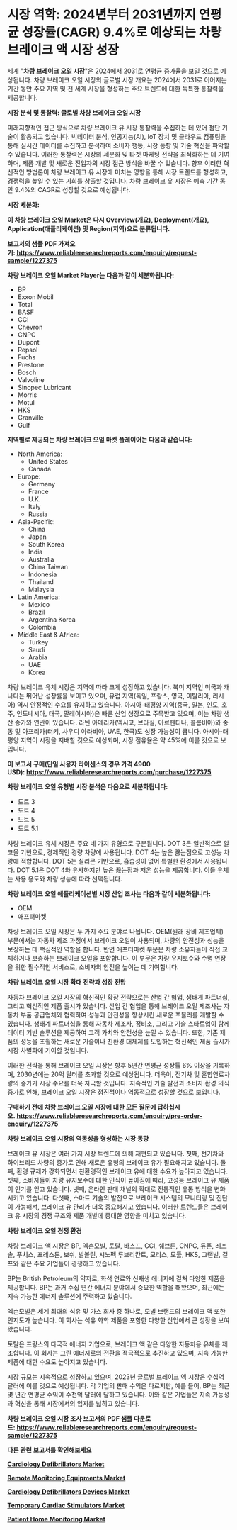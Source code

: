 <p><h1>시장 역학: 2024년부터 2031년까지 연평균 성장률(CAGR) 9.4%로 예상되는 차량 브레이크 액 시장 성장</h1></p><p>세계 "<strong><a href="https://www.reliableresearchreports.com/vehicle-brake-fluid-r1227375?utm_campaign=105&utm_medium=8&utm_source=Github&utm_content=ia&utm_term=31122024&utm_id=vehicle-brake-fluid">차량 브레이크 오일&nbsp;</a></strong><strong>시장</strong>"은 2024에서 2031로 연평균 증가율을 보일 것으로 예상됩니다. 차량 브레이크 오일 시장의 글로벌 시장 개요는 2024에서 2031로 이어지는 기간 동안 주요 지역 및 전 세계 시장을 형성하는 주요 트렌드에 대한 독특한 통찰력을 제공합니다.</p>
<p><strong>시장 분석 및 통찰력: 글로벌 차량 브레이크 오일 시장</strong></p>
<p><p>미래지향적인 접근 방식으로 차량 브레이크 유 시장 통찰력을 수집하는 데 있어 첨단 기술이 활용되고 있습니다. 빅데이터 분석, 인공지능(AI), IoT 장치 및 클라우드 컴퓨팅을 통해 실시간 데이터를 수집하고 분석하여 소비자 행동, 시장 동향 및 기술 혁신을 파악할 수 있습니다. 이러한 통찰력은 시장의 세분화 및 타겟 마케팅 전략을 최적화하는 데 기여하며, 제품 개발 및 새로운 진입자의 시장 접근 방식을 바꿀 수 있습니다. 향후 이러한 혁신적인 방법론이 차량 브레이크 유 시장에 미치는 영향을 통해 시장 트렌드를 형성하고, 경쟁력을 높일 수 있는 기회를 창출할 것입니다. 차량 브레이크 유 시장은 예측 기간 동안 9.4%의 CAGR로 성장할 것으로 예상됩니다.</p><a href="%7CAUTHORITHY_DOMAIN_URL%7C?utm_campaign=105&utm_medium=8&utm_source=Github&utm_content=ia&utm_term=31122024&utm_id=vehicle-brake-fluid"></a></p>
<p><strong>시장 세분화:</strong></p>
<p><strong>이 차량 브레이크 오일 Market은 다시 Overview(개요), Deployment(개요), Application(애플리케이션) 및 Region(지역)으로 분류됩니다.</strong></p>
<p><strong>보고서의 샘플 PDF 가져오기:&nbsp;<a href="https://www.reliableresearchreports.com/enquiry/request-sample/1227375?utm_campaign=105&utm_medium=8&utm_source=Github&utm_content=ia&utm_term=31122024&utm_id=vehicle-brake-fluid">https://www.reliableresearchreports.com/enquiry/request-sample/1227375</a></strong><strong></strong></p>
<p><strong>차량 브레이크 오일 Market Player는 다음과 같이 세분화됩니다:</strong></p>
<p><ul><li>BP</li><li>Exxon Mobil</li><li>Total</li><li>BASF</li><li>CCI</li><li>Chevron</li><li>CNPC</li><li>Dupont</li><li>Repsol</li><li>Fuchs</li><li>Prestone</li><li>Bosch</li><li>Valvoline</li><li>Sinopec Lubricant</li><li>Morris</li><li>Motul</li><li>HKS</li><li>Granville</li><li>Gulf</li></ul></p>
<p><strong>지역별로 제공되는 차량 브레이크 오일 마켓 플레이어는 다음과 같습니다:</strong></p>
<p><ul>
    <li>
        North America:
        <ul>
            <li>United States</li>
            <li>Canada</li>
        </ul>
    </li>
    <li>
        Europe:
        <ul>
            <li>Germany</li>
            <li>France</li>
            <li>U.K.</li>
            <li>Italy</li>
            <li>Russia</li>
        </ul>
    </li>
    <li>
        Asia-Pacific:
        <ul>
            <li>China</li>
            <li>Japan</li>
            <li>South Korea</li>
            <li>India</li>
            <li>Australia</li>
            <li>China Taiwan</li>
            <li>Indonesia</li>
            <li>Thailand</li>
            <li>Malaysia</li>
        </ul>
    </li>
    <li>
        Latin America:
        <ul>
            <li>Mexico</li>
            <li>Brazil</li>
            <li>Argentina Korea</li>
            <li>Colombia</li>
        </ul>
    </li>
    <li>
        Middle East & Africa:
        <ul>
            <li>Turkey</li>
            <li>Saudi</li>
            <li>Arabia</li>
            <li>UAE</li>
            <li>Korea</li>
        </ul>
    </li>
    </ul></p>
<p><p>차량 브레이크 유체 시장은 지역에 따라 크게 성장하고 있습니다. 북미 지역인 미국과 캐나다는 뛰어난 성장률을 보이고 있으며, 유럽 지역(독일, 프랑스, 영국, 이탈리아, 러시아) 역시 안정적인 수요를 유지하고 있습니다. 아시아-태평양 지역(중국, 일본, 인도, 호주, 인도네시아, 태국, 말레이시아)은 빠른 산업 성장으로 주목받고 있으며, 이는 차량 생산 증가와 연관이 있습니다. 라틴 아메리카(멕시코, 브라질, 아르헨티나, 콜롬비아)와 중동 및 아프리카(터키, 사우디 아라비아, UAE, 한국)도 성장 가능성이 큽니다. 아시아-태평양 지역이 시장을 지배할 것으로 예상되며, 시장 점유율은 약 45%에 이를 것으로 보입니다.</p></p>
<p><strong>이 보고서 구매(단일 사용자 라이센스의 경우 가격 4900 USD):&nbsp;<a href="https://www.reliableresearchreports.com/purchase/1227375?utm_campaign=105&utm_medium=8&utm_source=Github&utm_content=ia&utm_term=31122024&utm_id=vehicle-brake-fluid">https://www.reliableresearchreports.com/purchase/1227375</a></strong></p>
<p><strong>차량 브레이크 오일 유형별 시장 분석은 다음으로 세분화됩니다:</strong></p>
<p><ul><li>도트 3</li><li>도트 4</li><li>도트 5</li><li>도트 5.1</li></ul></p>
<p><p>차량 브레이크 유체 시장은 주요 네 가지 유형으로 구분됩니다. DOT 3은 일반적으로 알코올 기반으로, 경제적인 경량 차량에 사용됩니다. DOT 4는 높은 끓는점으로 고성능 차량에 적합합니다. DOT 5는 실리콘 기반으로, 흡습성이 없어 특별한 환경에서 사용됩니다. DOT 5.1은 DOT 4와 유사하지만 높은 끓는점과 저온 성능을 제공합니다. 이들 유체는 사용 용도와 차량 성능에 따라 선택됩니다.</p></p>
<p><strong>차량 브레이크 오일 애플리케이션별 시장 산업 조사는 다음과 같이 세분화됩니다:</strong></p>
<p><ul><li>OEM</li><li>애프터마켓</li></ul></p>
<p><p>차량 브레이크 오일 시장은 두 가지 주요 분야로 나뉩니다. OEM(원래 장비 제조업체) 부문에서는 자동차 제조 과정에서 브레이크 오일이 사용되며, 차량의 안전성과 성능을 보장하는 데 핵심적인 역할을 합니다. 반면 애프터마켓 부문은 차량 소유자들이 직접 교체하거나 보충하는 브레이크 오일을 포함합니다. 이 부문은 차량 유지보수와 수명 연장을 위한 필수적인 서비스로, 소비자의 안전을 높이는 데 기여합니다.</p></p>
<p><strong>차량 브레이크 오일 시장 확대 전략과 성장 전망</strong></p>
<p><p>자동차 브레이크 오일 시장의 혁신적인 확장 전략으로는 산업 간 협업, 생태계 파트너십, 그리고 혁신적인 제품 출시가 있습니다. 산업 간 협업을 통해 브레이크 오일 제조사는 자동차 부품 공급업체와 협력하여 성능과 안전성을 향상시킨 새로운 포뮬러를 개발할 수 있습니다. 생태계 파트너십을 통해 자동차 제조사, 정비소, 그리고 기술 스타트업이 함께 데이터 기반 솔루션을 제공하여 고객 가치와 안전성을 높일 수 있습니다. 또한, 기존 제품의 성능을 초월하는 새로운 기술이나 친환경 대체제를 도입하는 혁신적인 제품 출시가 시장 차별화에 기여할 것입니다.</p><p>이러한 전략을 통해 브레이크 오일 시장은 향후 5년간 연평균 성장률 6% 이상을 기록하며, 2030년에는 20억 달러를 초과할 것으로 예상됩니다. 더욱이, 전기차 및 혼합연료차량의 증가가 시장 수요를 더욱 자극할 것입니다. 지속적인 기술 발전과 소비자 환경 의식 증가로 인해, 브레이크 오일 시장은 점진적이나 역동적으로 성장할 것으로 보입니다.</p></p>
<p><strong>구매하기 전에 차량 브레이크 오일 시장에 대한 모든 질문에 답하십시오.&nbsp;<a href="https://www.reliableresearchreports.com/enquiry/pre-order-enquiry/1227375?utm_campaign=105&utm_medium=8&utm_source=Github&utm_content=ia&utm_term=31122024&utm_id=vehicle-brake-fluid">https://www.reliableresearchreports.com/enquiry/pre-order-enquiry/1227375</a></strong><strong></strong></p>
<p><strong>차량 브레이크 오일 시장의 역동성을 형성하는 시장 동향</strong></p>
<p><p>브레이크 유 시장은 여러 가지 시장 트렌드에 의해 재편되고 있습니다. 첫째, 전기차와 하이브리드 차량의 증가로 인해 새로운 유형의 브레이크 유가 필요해지고 있습니다. 둘째, 환경 규제가 강화되면서 친환경적인 브레이크 유에 대한 수요가 높아지고 있습니다. 셋째, 소비자들이 차량 유지보수에 대한 인식이 높아짐에 따라, 고성능 브레이크 유 제품이 인기를 얻고 있습니다. 넷째, 온라인 판매 채널의 확대로 전통적인 유통 방식을 변화시키고 있습니다. 다섯째, 스마트 기술의 발전으로 브레이크 시스템의 모니터링 및 진단이 가능해져, 브레이크 유 관리가 더욱 중요해지고 있습니다. 이러한 트렌드들은 브레이크 유 시장의 경쟁 구조와 제품 개발에 중대한 영향을 미치고 있습니다.</p></p>
<p><strong>차량 브레이크 오일 경쟁 환경</strong></p>
<p><p>차량 브레이크 액 시장은 BP, 엑손모빌, 토탈, 바스프, CCI, 쉐브론, CNPC, 듀폰, 레프솔, 푸치스, 프레스톤, 보쉬, 발볼린, 시노펙 루브리칸트, 모리스, 모튤, HKS, 그랜빌, 걸프와 같은 주요 기업들이 경쟁하고 있습니다. </p><p>BP는 British Petroleum의 약자로, 화석 연료와 신재생 에너지에 걸쳐 다양한 제품을 제공합니다. BP는 과거 수십 년간 에너지 분야에서 중요한 역할을 해왔으며, 최근에는 지속 가능한 에너지 솔루션에 주력하고 있습니다. </p><p>엑손모빌은 세계 최대의 석유 및 가스 회사 중 하나로, 모빌 브랜드의 브레이크 액 또한 인지도가 높습니다. 이 회사는 석유 화학 제품을 포함한 다양한 산업에서 큰 성장을 보여왔습니다.</p><p>토탈은 프랑스의 다국적 에너지 기업으로, 브레이크 액 같은 다양한 자동차용 유체를 제조합니다. 이 회사는 그린 에너지로의 전환을 적극적으로 추진하고 있으며, 지속 가능한 제품에 대한 수요도 높아지고 있습니다.</p><p>시장 규모는 지속적으로 성장하고 있으며, 2023년 글로벌 브레이크 액 시장은 수십억 달러에 이를 것으로 예상됩니다. 각 기업의 판매 수익은 다르지만, 예를 들어, BP는 최근 몇 년간 연평균 수익이 수천억 달러에 달하고 있습니다. 이와 같은 기업들은 지속 가능성과 혁신을 통해 시장에서의 입지를 넓히고 있습니다.</p></p>
<p><strong>차량 브레이크 오일 시장 조사 보고서의 PDF 샘플 다운로드:&nbsp;<a href="https://www.reliableresearchreports.com/enquiry/request-sample/1227375?utm_campaign=105&utm_medium=8&utm_source=Github&utm_content=ia&utm_term=31122024&utm_id=vehicle-brake-fluid">https://www.reliableresearchreports.com/enquiry/request-sample/1227375</a></strong></p>
<p><strong></strong></p>
<p><strong></strong></p>
<p><strong></strong></p>
<p><strong></strong></p>
<p><strong>다른 관련 보고서를 확인해보세요</strong></p>
<p><strong><p><a href="https://github.com/risingtrista99259/Market-Research-Report-List-1/blob/main/cardiology-defibrillators-market.md?utm_campaign=105&utm_medium=8&utm_source=Github&utm_content=ia&utm_term=31122024&utm_id=vehicle-brake-fluid">Cardiology Defibrillators Market</a></p><p><a href="https://github.com/luckyshygirl/Market-Research-Report-List-7/blob/main/remote-monitoring-equipments-market.md?utm_campaign=105&utm_medium=8&utm_source=Github&utm_content=ia&utm_term=31122024&utm_id=vehicle-brake-fluid">Remote Monitoring Equipments Market</a></p><p><a href="https://github.com/dmitriyvo6rog/Market-Research-Report-List-1/blob/main/cardiology-defibrillators-devices-market.md?utm_campaign=105&utm_medium=8&utm_source=Github&utm_content=ia&utm_term=31122024&utm_id=vehicle-brake-fluid">Cardiology Defibrillators Devices Market</a></p><p><a href="https://github.com/petbigbeepjn/Market-Research-Report-List-1/blob/main/temporary-cardiac-stimulators-market.md?utm_campaign=105&utm_medium=8&utm_source=Github&utm_content=ia&utm_term=31122024&utm_id=vehicle-brake-fluid">Temporary Cardiac Stimulators Market</a></p><p><a href="https://github.com/arionmp/Market-Research-Report-List-5/blob/main/patient-home-monitoring-market.md?utm_campaign=105&utm_medium=8&utm_source=Github&utm_content=ia&utm_term=31122024&utm_id=vehicle-brake-fluid">Patient Home Monitoring Market</a></p></strong></p>